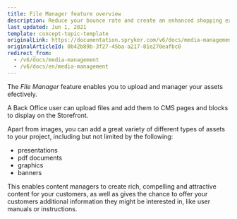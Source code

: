 ```yaml
---
title: File Manager feature overview
description: Reduce your bounce rate and create an enhanced shopping experience by providing impactful visuals while simultaneously maintaining fast response times.
last_updated: Jun 1, 2021
template: concept-topic-template
originalLink: https://documentation.spryker.com/v6/docs/media-management
originalArticleId: 0b42b89b-3f27-45ba-a217-81e270eafbc0
redirect_from:
  - /v6/docs/media-management
  - /v6/docs/en/media-management
---
```


The *FIle Manager* feature enables you to upload and manager your assets efectively.

A Back Office user can upload files and add them to CMS pages and blocks to display on the Storefront.

Apart from images, you can add a great variety of different types of assets to your project, including but not limited by the following:

* presentations
* pdf documents
* graphics
* banners

This enables content managers to create rich, compelling and attractive content for your customers, as well as gives the chance to offer your customers additional information they might be interested in, like user manuals or instructions.

